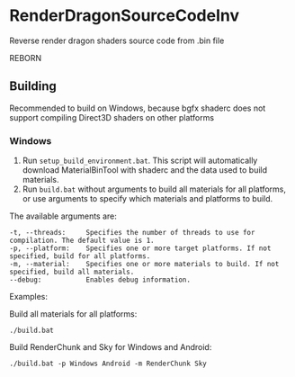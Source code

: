 # RenderDragonSourceCodeInv

Reverse render dragon shaders source code from .bin file

REBORN

## Building

Recommended to build on Windows, because bgfx shaderc does not support compiling Direct3D shaders on other platforms

### Windows

1. Run `setup_build_environment.bat`. This script will automatically download MaterialBinTool with shaderc and the data used to build materials. 
2. Run `build.bat` without arguments to build all materials for all platforms, or use arguments to specify which materials and platforms to build.   

The available arguments are:  
```
-t, --threads:     Specifies the number of threads to use for compilation. The default value is 1.
-p, --platform:    Specifies one or more target platforms. If not specified, build for all platforms.
-m, --material:    Specifies one or more materials to build. If not specified, build all materials.
--debug:           Enables debug information.
```
Examples:   

Build all materials for all platforms:   
```
./build.bat
```
Build RenderChunk and Sky for Windows and Android:   
```
./build.bat -p Windows Android -m RenderChunk Sky
```
